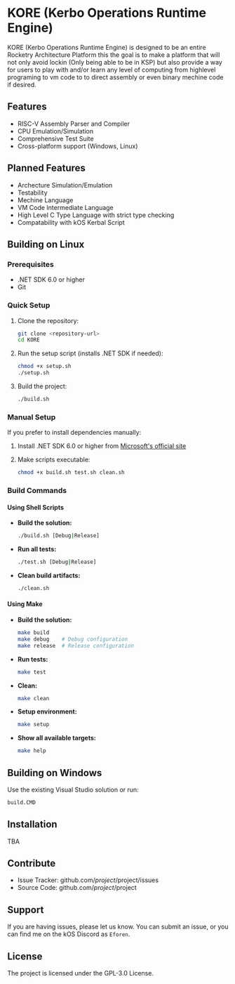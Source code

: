 KORE (Kerbo Operations Runtime Engine)
========

KORE (Kerbo Operations Runtime Engine) is designed to be an entire Rocketry Architecture Platform this the goal is to make a platform that will not only avoid lockin (Only being able to be in KSP) but also provide a way for users to play with and/or learn any level of computing from highlevel programing to vm code to to direct assembly or even binary mechine code if desired.

Features
--------

- RISC-V Assembly Parser and Compiler
- CPU Emulation/Simulation
- Comprehensive Test Suite
- Cross-platform support (Windows, Linux)

Planned Features
--------

- Archecture Simulation/Emulation
- Testability
- Mechine Language
- VM Code Intermediate Language
- High Level C Type Language with strict type checking
- Compatability with kOS Kerbal Script

## Building on Linux

### Prerequisites

- .NET SDK 6.0 or higher
- Git

### Quick Setup

1. Clone the repository:
   ```bash
   git clone <repository-url>
   cd KORE
   ```

2. Run the setup script (installs .NET SDK if needed):
   ```bash
   chmod +x setup.sh
   ./setup.sh
   ```

3. Build the project:
   ```bash
   ./build.sh
   ```

### Manual Setup

If you prefer to install dependencies manually:

1. Install .NET SDK 6.0 or higher from [Microsoft's official site](https://docs.microsoft.com/en-us/dotnet/core/install/linux)

2. Make scripts executable:
   ```bash
   chmod +x build.sh test.sh clean.sh
   ```

### Build Commands

#### Using Shell Scripts

- **Build the solution:**
  ```bash
  ./build.sh [Debug|Release]
  ```

- **Run all tests:**
  ```bash
  ./test.sh [Debug|Release]
  ```

- **Clean build artifacts:**
  ```bash
  ./clean.sh
  ```

#### Using Make

- **Build the solution:**
  ```bash
  make build
  make debug    # Debug configuration
  make release  # Release configuration
  ```

- **Run tests:**
  ```bash
  make test
  ```

- **Clean:**
  ```bash
  make clean
  ```

- **Setup environment:**
  ```bash
  make setup
  ```

- **Show all available targets:**
  ```bash
  make help
  ```

## Building on Windows

Use the existing Visual Studio solution or run:
```cmd
build.CMD
```

Installation
------------

TBA

Contribute
----------

- Issue Tracker: github.com/$project/$project/issues
- Source Code: github.com/$project/$project

Support
-------

If you are having issues, please let us know.
You can submit an issue,
or you can find me on the kOS Discord as `Eforen`.

License
-------

The project is licensed under the GPL-3.0 License.